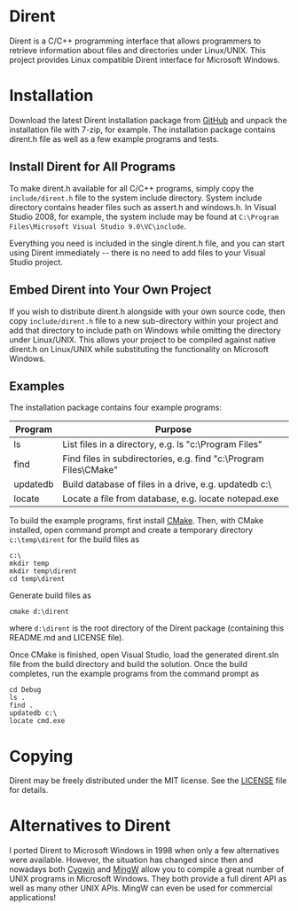 # Dirent
Dirent is a C/C++ programming interface that allows programmers to retrieve
information about files and directories under Linux/UNIX.  This project
provides Linux compatible Dirent interface for Microsoft Windows.


# Installation

Download the latest Dirent installation package from
[GitHub](https://github.com/tronkko/dirent/releases) and
unpack the installation file with 7-zip, for example.  The installation
package contains dirent.h file as well as a few example programs and
tests.


## Install Dirent for All Programs

To make dirent.h available for all C/C++ programs, simply copy the
``include/dirent.h`` file to the system include directory.  System include
directory contains header files such as assert.h and windows.h.  In Visual
Studio 2008, for example, the system include may be found at
``C:\Program Files\Microsoft Visual Studio 9.0\VC\include``.

Everything you need is included in the single dirent.h file, and you can
start using Dirent immediately -- there is no need to add files to your
Visual Studio project.


## Embed Dirent into Your Own Project

If you wish to distribute dirent.h alongside with your own source code, then
copy ``include/dirent.h`` file to a new sub-directory within your project and
add that directory to include path on Windows while omitting the directory
under Linux/UNIX.  This allows your project to be compiled against native
dirent.h on Linux/UNIX while substituting the functionality on Microsoft
Windows.


## Examples

The installation package contains four example programs:

Program  | Purpose
-------- | -----------------------------------------------------------------
ls       | List files in a directory, e.g. ls "c:\Program Files"
find     | Find files in subdirectories, e.g. find "c:\Program Files\CMake"
updatedb | Build database of files in a drive, e.g. updatedb c:\
locate   | Locate a file from database, e.g. locate notepad.exe

To build the example programs, first install [CMake](https://cmake.org/).
Then, with CMake installed, open command prompt and create a temporary
directory ``c:\temp\dirent`` for the build files as

```
c:\
mkdir temp
mkdir temp\dirent
cd temp\dirent
```

Generate build files as

```
cmake d:\dirent
```

where ``d:\dirent`` is the root directory of the Dirent package (containing
this README.md and LICENSE file).

Once CMake is finished, open Visual Studio, load the generated dirent.sln file
from the build directory and build the solution.  Once the build completes, run
the example programs from the command prompt as

```
cd Debug
ls .
find .
updatedb c:\
locate cmd.exe
```


# Copying

Dirent may be freely distributed under the MIT license.  See the
[LICENSE](LICENSE) file for details.


# Alternatives to Dirent

I ported Dirent to Microsoft Windows in 1998 when only a few alternatives
were available.  However, the situation has changed since then and nowadays
both [Cygwin](http://www.cygwin.com) and [MingW](http://www.mingw.org)
allow you to compile a great number of UNIX programs in Microsoft Windows.
They both provide a full dirent API as well as many other UNIX APIs.  MingW
can even be used for commercial applications!